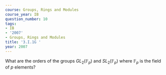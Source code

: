 ```yaml
---
course: Groups, Rings and Modules
course_year: IB
question_number: 10
tags:
- IB
- '2007'
- Groups, Rings and Modules
title: '3.I.1G '
year: 2007
---
```



What are the orders of the groups $G L_{2}\left(\mathbb{F}_{p}\right)$ and $S L_{2}\left(\mathbb{F}_{p}\right)$ where $\mathbb{F}_{p}$ is the field of $p$ elements?
